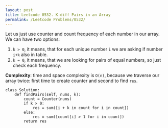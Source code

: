 ```yaml
---
layout: post
title: Leetcode 0532. K-diff Pairs in an Array
permalink: /Leetcode Problems/0532/
---
```


Let us just use counter and count frequency of each number in our array. We can have two options:

1. `k > 0`, it means, that for each unique number `i` we are asking if number `i+k` also in table.
2. `k = 0`, it means, that we are looking for pairs of equal numbers, so just check each frequency.

**Complexity**: time and space complexity is `O(n)`, because we traverse our array twice: first time to create counter and second to find `res`.

```
class Solution:
    def findPairs(self, nums, k):
        count = Counter(nums)
        if k > 0:
            res = sum([i + k in count for i in count])
        else:
            res = sum([count[i] > 1 for i in count])
        return res
```